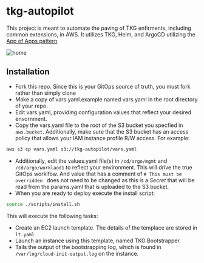 # tkg-autopilot
This project is meant to automate the paving of TKG enfirments, including common extensions, in AWS.  It utilizes TKG, Helm, and ArgoCD utilizing the [App of Apps pattern](https://argoproj.github.io/argo-cd/operator-manual/cluster-bootstrapping/)


![home](https://gitlab.com/azwickey/tkg-autopilot/-/raw/master/img/argo.png "argo")

## Installation

- Fork this repo.  Since this is your GitOps source of truth, you must fork rather than simply clone
- Make a copy of vars.yaml.example named vars.yaml in the root directory of your repo. 
- Edit vars.yaml, providing configuration values that reflect your desired envornment.
- Copy the vars.yaml file to the root of the S3 bucket you specfied in `aws.bucket`.  Additionally, make sure that the S3 bucket has an access policy that allows your IAM instance profile R/W access.  For example:
```bash
aws s3 cp vars.yaml s3://tkg-autopilot/vars.yaml
```
- Additionally, edit the values.yaml file(s) in `/cd/argo/mgmt` and `/cd/argo/worklaod1` to reflect your environment.  This will drive the true GitOps worklfow.  And value that has a comment of `# This must be overridden ` does not need to be changed as this is a _Secret_ that will be read from the params.yaml that is uploaded to the S3 bucket.
- When you are ready to deploy execute the install script:
```bash
source ./scripts/install.sh
```
This will execute the following tasks:

- Create an EC2 launch template.  The details of the templace are stored in `lt.yaml`
- Launch an instance using this template, named TKG Bootstrapper.
- Tails the output of the bootstrapping log, which is found in `/var/log/cloud-init-output.log` on the instance.
